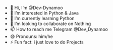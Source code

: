 - 👋 Hi, I’m @Dev-Dynamoo
- 👀 I’m interested in Python & Java
- 🌱 I’m currently learning Python
- 💞️ I’m looking to collaborate on Nothing
- 📫 How to reach me Telegram @Dev_Dynamoo
- 😄 Pronouns: him/he
- ⚡ Fun fact: i just love to do Projects

<!---
Dev-Dynamoo/Dev-Dynamoo is a ✨ special ✨ repository because its `README.md` (this file) appears on your GitHub profile.
You can click the Preview link to take a look at your changes.
--->
